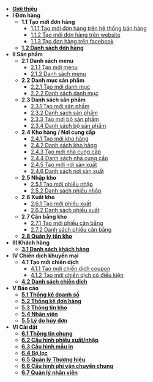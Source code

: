 - [**Giới thiệu**](eshop/README.md)
- **I Đơn hàng**
     - **1.1 Tạo mới đơn hàng**
	     - [1.1.1 Tạo mới đơn hàng trên hệ thống bán hàng](eshop/taodonhangtrenhethong.md)
	     - [1.1.2 Tạo mới đơn hàng trên website](eshop/taodontrenwebsite.md)
		 - [1.1.3 Tạo đơn hàng trên facebook](eshop/taodonhangquamess.md)
	 - [**1.2 Danh sách đơn hàng**](eshop/danhsachdonhang.md)
- **II Sản phẩm**   
     - **2.1 Danh sách menu**
	     - [2.1.1 Tạo mới menu](eshop/taomenu.md)
		 - [2.1.2 Danh sách menu](eshop/danhsachmenu.md) 
     - **2.2 Danh mục sản phẩm**
	     - [2.2.1 Tạo mới danh mục](eshop/taodanhmuc.md)
		 - [2.2.2 Danh sách danh mục](eshop/danhsachdanhmuc.md)
     - **2.3 Danh sách sản phẩm**
	     - [2.3.1 Tạo mới sản phẩm](eshop/taosanpham.md)
		 - [2.3.2 Danh sách sản phẩm](eshop/danhsachsanpham.md)
		 - [2.3.3 Tạo mới bộ sản phẩm](eshop/taobosanpham.md)
		 - [2.3.4 Danh sách bộ sản phẩm](eshop/danhsachbosanpham.md)
     - **2.4 Kho hàng / Nơi cung cấp**
	     - [2.4.1 Tạo mới kho hàng](eshop/taokhohang.md)
		 - [2.4.2 Danh sách kho hàng](eshop/danhsachkhohang.md)
		 - [2.4.3 Tạo mới nhà cung cấp](eshop/taonhacungcap.md)
		 - [2.4.4 Danh sách nhà cung cấp](eshop/danhsachnhacungcap.md)
		 - [2.4.5 Tạo mới nơi sản xuất](eshop/taomoinoisanxuat.md)
		 - [2.4.6 Danh sách nơi sản xuất](eshop/danhsachnoisanxuat.md)
     - **2.5 Nhập kho**
         - [2.5.1 Tạo mới phiếu nhập](eshop/taophieunhap.md)
		 - [2.5.2 Danh sách phiếu nhập](eshop/danhsachphieunhap.md)
     - **2.6 Xuất kho**
	     - [2.6.1 Tạo mới phiếu xuất](eshop/taophieuxuat.md)
		 - [2.6.2 Danh sách phiếu xuất](eshop/danhsachphieuxuat.md)
     - **2.7 Cân bằng kho**
	     - [2.7.1 Tạo mới phiếu cân bằng](eshop/taophieucanbang.md)
		 - [2.7.2 Danh sách phiếu cân bằng](eshop/danhsachphieucanbang.md)
	 - [**2.8 Quản lý tồn kho**](eshop/quanlytonkho.md)
- **III Khách hàng**
     - [**3.1 Danh sách khách hàng**](eshop/danhsachkhachhang.md)  
- **IV Chiến dịch khuyến mại**           
	 - **4.1 Tạo mới chiến dịch**
	     - [4.1.1 Tạo mới chiến dịch coupon](eshop/taochiendichcoupon.md)
	     - [4.1.2 Tạo mới chiến dịch có điều kiện](eshop/taochiendichcodieukien.md)
	 - [**4.2 Danh sách chiến dịch**](eshop/danhsachchiendich.md)
- **V Báo cáo**
     - [**5.1 Thống kê doanh số**](eshop/thongkedoanhso.md)
	 - [**5.2 Thống kê đơn hàng**](eshop/thongkedonhang.md)
	 - [**5.3 Thông tin kho**](eshop/thongtinkho.md)
	 - [**5.4 Nhân viên**](eshop/nhanvien.md)
	 - [**5.5 Lý do hủy đơn**](eshop/lydohuydon.md)
- **VI Cài đặt**
     - [**6.1 Thông tin chung**](eshop/thongtinchung.md)
	 - [**6.2 Cấu hình phiếu xuất/nhập**](eshop/cauhinhxuatnhap.md)
	 - [**6.3 Cấu hình mẫu in**](eshop/cauhinhmauin.md)
     - [**6.4 Bộ lọc**](eshop/boloc.md)
	 - [**6.5 Quản lý Thương hiệu**](eshop/tagsthuonghieu.md)
	 - [**6.6 Cấu hình phí vận chuyển chung**](eshop/cauhinhphivanchuyenchung.md)
	 - [**6.7 Quản lý nhân viên**](eshop/quanlynhanvien.md)	
	 
      
     